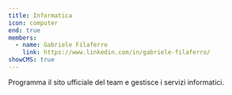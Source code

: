 ```yaml
---
title: Informatica
icon: computer
end: true
members:
  - name: Gabriele Filaferro
    link: https://www.linkedin.com/in/gabriele-filaferro/
showCMS: true
---
```

Programma il sito ufficiale del team e gestisce i servizi informatici.